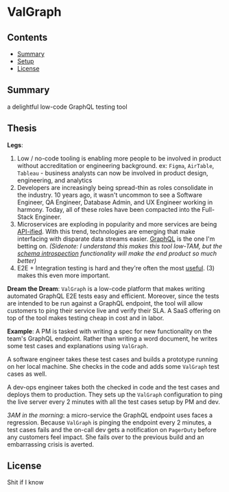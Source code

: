 
# ValGraph

## Contents
- [Summary](#summary)
- [Setup](#thesis)
- [License](#license)

<a name="summary"></a>
## Summary
a delightful low-code GraphQL testing tool 

<a name="thesis"></a>
## Thesis
**Legs**:
1. Low / no-code tooling is enabling more people to be involved in product without accreditation or engineering background. 
ex: `Figma`, `AirTable`, `Tableau` - business analysts can now be involved in product design, engineering, and analytics
2.  Developers are increasingly being spread-thin as roles consolidate in the industry. 10 years ago, it wasn't uncommon to see a Software Engineer, QA Engineer, Database Admin, and UX Engineer working in harmony. Today, all of these roles have been compacted into the Full-Stack Engineer. 
3. Microservices are exploding in popularity and more services are being [API-ified](https://www.notboring.co/p/apis-all-the-way-down). With this trend, technologies are emerging that make interfacing with disparate data streams easier. [GraphQL](https://graphql.org/) is the one I'm betting on. 
*(Sidenote: I understand this makes this tool low-TAM, but the [schema introspection](https://graphql.org/learn/introspection/) functionality will make the end product so much better)*
4. E2E + Integration testing is hard and they're often the most [useful](https://testingjavascript.com/). (3) makes this even more important.

**Dream the Dream**: 
`ValGraph` is a low-code platform that makes writing automated GraphQL E2E tests easy and efficient. Moreover, since the tests are intended to be run against a GraphQL endpoint, the tool will allow customers to ping their service live and verify their SLA. A SaaS offering on top of the tool makes testing cheap in cost and in labor.

**Example**: 
A PM is tasked with writing a spec for new functionality on the team's GraphQL endpoint. Rather than writing a word document, he writes some test cases and explanations using `ValGraph`. 

A software engineer takes these test cases and builds a prototype running on her local machine. She checks in the code and adds some `ValGraph` test cases as well.

A dev-ops engineer takes both the checked in code and the test cases and deploys them to production. They sets up the `ValGraph` configuration to ping the live server every 2 minutes with all the test cases setup by PM and dev. 

*3AM in the morning*: a micro-service the GraphQL endpoint uses faces a regression. Because `ValGraph` is pinging the endpoint every 2 minutes, a test cases fails and the on-call dev gets a notification on `PagerDuty` before any customers feel impact. She fails over to the previous build and an embarrassing crisis is averted. 

<a name="license"></a>
## License
Shit if I know
